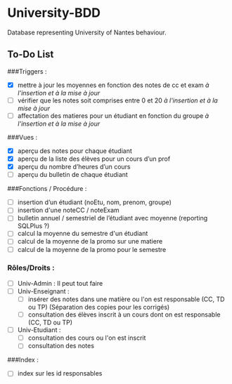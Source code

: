 # University-BDD
Database representing University of Nantes behaviour.

## To-Do List

###Triggers : 
- [x] mettre à jour les moyennes en fonction des notes de cc et exam *à l'insertion et à la mise à jour*
- [ ] vérifier que les notes soit comprises entre 0 et 20 *à l'insertion et à la mise à jour*
- [ ] affectation des matieres pour un étudiant en fonction du groupe *à l'insertion et à la mise à jour*

###Vues : 
- [x] aperçu des notes pour chaque étudiant 
- [x] aperçu de la liste des élèves pour un cours d’un prof
- [x] aperçu du nombre d’heures d’un cours
- [ ] aperçu du bulletin de chaque étudiant

###Fonctions / Procédure :
- [ ] insertion d’un étudiant (noEtu, nom, prenom, groupe)
- [ ] insertion d'une noteCC / noteExam
- [ ] bulletin annuel / semestriel de l’étudiant avec moyenne (reporting SQLPlus ?)
- [ ] calcul la moyenne du semestre d'un étudiant
- [ ] calcul de la moyenne de la promo sur une matiere
- [ ] calcul de la moyenne de la promo pour le semestre

### Rôles/Droits : 
- [ ] Univ-Admin : Il peut tout faire
- [ ] Univ-Enseignant :
  - [ ] insérer des notes dans une matière ou l'on est responsable (CC, TD ou TP) (Séparation des copies pour les corrigés)
  - [ ] consultation des élèves inscrit à un cours dont on est responsable (CC, TD ou TP)
- [ ] Univ-Etudiant :
  - [ ] consultation des cours ou l'on est inscrit
  - [ ] consultation des notes

###Index :
- [ ] index sur les id responsables